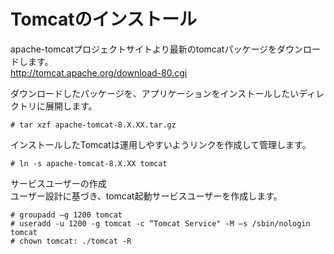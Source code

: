 # Tomcatのインストール
apache-tomcatプロジェクトサイトより最新のtomcatパッケージをダウンロードします。  
http://tomcat.apache.org/download-80.cgi  

ダウンロードしたパッケージを、アプリケーションをインストールしたいディレクトリに展開します。  

```
# tar xzf apache-tomcat-8.X.XX.tar.gz
```

インストールしたTomcatは運用しやすいようリンクを作成して管理します。  

```
# ln -s apache-tomcat-8.X.XX tomcat
```

サービスユーザーの作成  
ユーザー設計に基づき、tomcat起動サービスユーザーを作成します。  

```
# groupadd –g 1200 tomcat
# useradd -u 1200 -g tomcat -c “Tomcat Service" -M –s /sbin/nologin tomcat
# chown tomcat: ./tomcat -R
```
